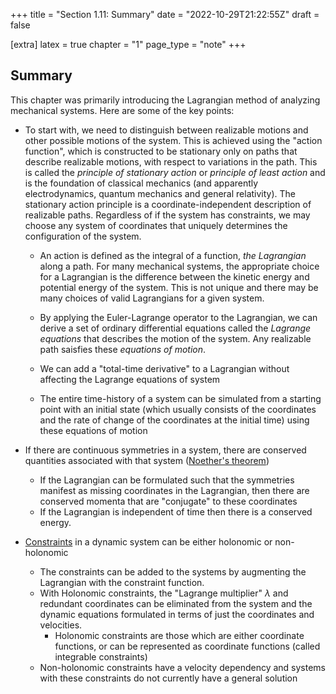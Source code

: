 +++
title = "Section 1.11: Summary"
date = "2022-10-29T21:22:55Z"
draft = false

[extra]
latex = true
chapter = "1"
page_type = "note"
+++



## Summary



This chapter was primarily introducing the Lagrangian method of analyzing mechanical systems. Here are some of the key points:


* To start with, we need to distinguish between realizable motions and other possible motions of the system. This is achieved using the "action function", which is constructed to be stationary only on paths that describe realizable motions, with respect to variations in the path. This is called the *principle of stationary action* or *principle of least action* and is the foundation of classical mechanics (and apparently electrodynamics, quantum mechanics and general relativity). The stationary action principle is a coordinate-independent description of realizable paths. Regardless of if the system has constraints, we may choose any system of coordinates that uniquely determines the configuration of the system.

    - An action is defined as the integral of a function, *the Lagrangian* along a path. For many mechanical systems, the appropriate choice for a Lagrangian is the difference between the kinetic energy and potential energy of the system. This is not unique and there may be many choices of valid Lagrangians for a given system. 

    - By applying the Euler-Lagrange operator to the Lagrangian, we can derive a set of ordinary differential equations called the *Lagrange equations* that describes the motion of the system. Any realizable path saisfies these *equations of motion*. 

    - We can add a "total-time derivative" to a Lagrangian without affecting the Lagrange equations of system

    - The entire time-history of a system can be simulated from a starting point with an initial state (which usually consists of the coordinates and the rate of change of the coordinates at the initial time) using these equations of motion

* If there are continuous symmetries in a system, there are conserved quantities associated with that system ([Noether's theorem](/projects/sicm-workbook/section-1.8.5-noethers-theorem))

    - If the Lagrangian can be formulated such that the symmetries manifest as missing coordinates in the Lagrangian,  then there are conserved momenta that are "conjugate" to these coordinates
    - If the Lagrangian is independent of time then there is a conserved energy.
    
* [Constraints](/projects/sicm-workbook/section-1.10-constrained-motion) in a dynamic system can be either holonomic or non-holonomic
    - The constraints can be added to the systems by augmenting the Lagrangian with the constraint function.
    - With Holonomic constraints, the "Lagrange multiplier" $\lambda$ and redundant coordinates can be eliminated from the system and the dynamic equations formulated in terms of just the coordinates and velocities.
        - Holonomic constraints are those which are either coordinate functions, or can be represented as coordinate functions (called integrable constraints)
    - Non-holonomic constraints have a velocity dependency and systems with these constraints do not currently have a general solution
